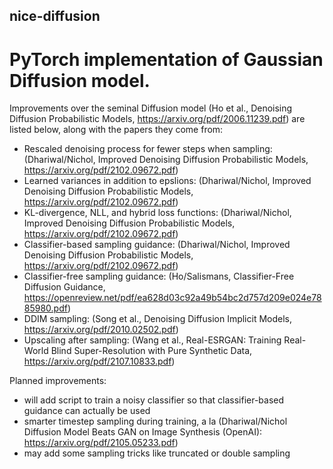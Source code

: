## nice-diffusion
# PyTorch implementation of Gaussian Diffusion model.
Improvements over the seminal Diffusion model (Ho et al., Denoising Diffusion Probabilistic Models, https://arxiv.org/pdf/2006.11239.pdf) are listed below, 
along with the papers they come from:
  - Rescaled denoising process for fewer steps when sampling: (Dhariwal/Nichol, Improved Denoising Diffusion Probabilistic Models, https://arxiv.org/pdf/2102.09672.pdf)
  - Learned variances in addition to epslions: (Dhariwal/Nichol, Improved Denoising Diffusion Probabilistic Models, https://arxiv.org/pdf/2102.09672.pdf)
  - KL-divergence, NLL, and hybrid loss functions: (Dhariwal/Nichol, Improved Denoising Diffusion Probabilistic Models, https://arxiv.org/pdf/2102.09672.pdf)
  - Classifier-based sampling guidance: (Dhariwal/Nichol, Improved Denoising Diffusion Probabilistic Models, https://arxiv.org/pdf/2102.09672.pdf)
  - Classifier-free sampling guidance: (Ho/Salismans, Classifier-Free Diffusion Guidance, https://openreview.net/pdf/ea628d03c92a49b54bc2d757d209e024e7885980.pdf)
  - DDIM sampling: (Song et al., Denoising Diffusion Implicit Models, https://arxiv.org/pdf/2010.02502.pdf)
  - Upscaling after sampling: (Wang et al., Real-ESRGAN: Training Real-World Blind Super-Resolution with Pure Synthetic Data, https://arxiv.org/pdf/2107.10833.pdf)
  
  
Planned improvements:
  - will add script to train a noisy classifier so that classifier-based guidance can actually be used
  - smarter timestep sampling during training, a la (Dhariwal/Nichol Diffusion Model Beats GAN on Image Synthesis (OpenAI): https://arxiv.org/pdf/2105.05233.pdf)
  - may add some sampling tricks like truncated or double sampling
